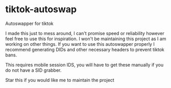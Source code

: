 # tiktok-autoswap
Autoswapper for tiktok

I made this just to mess around, I can't promise speed or reliability however feel free to use this for inspiration. I won't be maintaining this project as I am working on other things. If you want to use this autoswapper properly I recommend generating DIDs and other necessary headers to prevent tiktok bans.

This requires mobile session IDS, you will have to get these manually if you do not have a SID grabber.

Star this if you would like me to maintain the project
